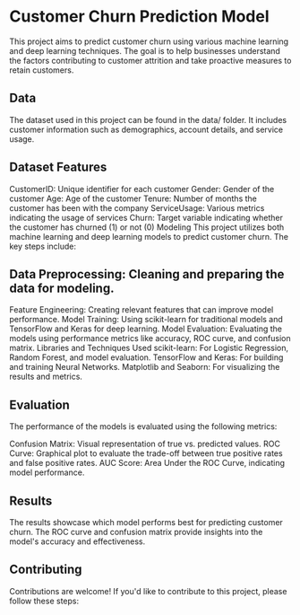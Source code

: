 # Customer Churn Prediction Model

This project aims to predict customer churn using various machine learning and deep learning techniques. The goal is to help businesses understand the factors contributing to customer attrition and take proactive measures to retain customers.

## Data
The dataset used in this project can be found in the data/ folder. It includes customer information such as demographics, account details, and service usage.

## Dataset Features
CustomerID: Unique identifier for each customer
Gender: Gender of the customer
Age: Age of the customer
Tenure: Number of months the customer has been with the company
ServiceUsage: Various metrics indicating the usage of services
Churn: Target variable indicating whether the customer has churned (1) or not (0)
Modeling
This project utilizes both machine learning and deep learning models to predict customer churn. The key steps include:

## Data Preprocessing: Cleaning and preparing the data for modeling.
Feature Engineering: Creating relevant features that can improve model performance.
Model Training: Using scikit-learn for traditional models and TensorFlow and Keras for deep learning.
Model Evaluation: Evaluating the models using performance metrics like accuracy, ROC curve, and confusion matrix.
Libraries and Techniques Used
scikit-learn: For Logistic Regression, Random Forest, and model evaluation.
TensorFlow and Keras: For building and training Neural Networks.
Matplotlib and Seaborn: For visualizing the results and metrics.

## Evaluation
The performance of the models is evaluated using the following metrics:

Confusion Matrix: Visual representation of true vs. predicted values.
ROC Curve: Graphical plot to evaluate the trade-off between true positive rates and false positive rates.
AUC Score: Area Under the ROC Curve, indicating model performance.

## Results
The results showcase which model performs best for predicting customer churn. The ROC curve and confusion matrix provide insights into the model's accuracy and effectiveness.

## Contributing
Contributions are welcome! If you'd like to contribute to this project, please follow these steps:
